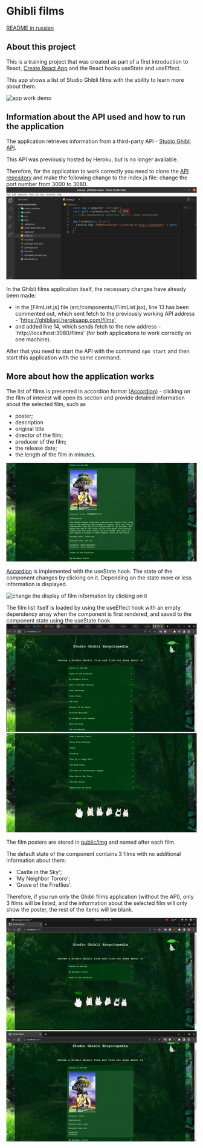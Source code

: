 # Ghibli films

[README in russian](README_RUS.md)

## About this project

This is a training project that was created as part of a first introduction to React, [Create React App](https://github.com/facebook/create-react-app) and the React hooks useState and useEffect.

This app shows a list of Studio Ghibli films with the ability to learn more about them.

![app work demo](readme-assets/ghibli-films.gif)

## Information about the API used and how to run the application

The application retrieves information from a third-party API - [Studio Ghibli API](https://ghibliapi.herokuapp.com).

This API was previously hosted by Heroku, but is no longer available.

Therefore, for the application to work correctly you need to clone the [API repository](https://github.com/janaipakos/ghibliapi) and make the following change to the index.js file:
change the port number from 3000 to 3080.
![change in the index.js file](readme-assets/edit-index-js.png)

In the Ghibli films application itself, the necessary changes have already been made:
- in the [FilmList.js] file (src/components//FilmList.jsx), line 13 has been commented out, which sent fetch to the previously working API address - 'https://ghibliapi.herokuapp.com/films',
- and added line 14, which sends fetch to the new address - 'http://localhost:3080/films' (for both applications to work correctly on one machine).

After that you need to start the API with the command `npm start` and then start this application with the same command.

## More about how the application works

The list of films is presented in accordion format ([Accordion](src/components/Accordion.jsx)) - clicking on the film of interest will open its section and provide detailed information about the selected film, such as
- poster;
- description
- original title
- director of the film;
- producer of the film;
- the release date;
- the length of the film in minutes.

![displaying information about the selected film](readme-assets/one%20film%20info.png)

[Accordion](src/components/Accordion.jsx) is implemented with the useState hook.
The state of the component changes by clicking on it. Depending on the state more or less information is displayed.

![change the display of film information by clicking on it](readme-assets/ghibli-films.gif)

The film list itself is loaded by using the useEffect hook with an empty dependency array when the component is first rendered, and saved to the component state using the useState hook.
![Start of film list](readme-assets/film%20list.png)
![End of film list](readme-assets/film%20list%20end.png)

The film posters are stored in [public/img](public/img) and named after each film.

The default state of the component contains 3 films with no additional information about them:
- 'Castle in the Sky';
- 'My Neighbor Tororo';
- 'Grave of the Fireflies'.

Therefore, if you run only the Ghibli films application (without the API), only 3 films will be listed, and the information about the selected film will only show the poster, the rest of the items will be blank.

![Displaying the application without API](readme-assets/without%20API.png)
![Displaying information about one film without the API](readme-assets/one%20film%20without%20API.png)
